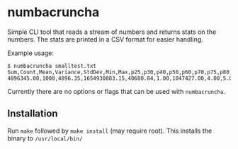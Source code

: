 # numbacruncha

Simple CLI tool that reads a stream of numbers and returns stats on the numbers. The stats are printed in a CSV format for easier handling.

Example usage:

```shell
$ numbacruncha smalltest.txt
Sum,Count,Mean,Variance,StdDev,Min,Max,p25,p30,p40,p50,p60,p70,p75,p80,p90,p95,p99,p99.9,p99.99
4896345.00,1000,4896.35,1654930883.15,40680.84,1.00,1047427.00,4.00,5.00,7.00,14.00,34.00,234.30,489.75,1086.60,4225.90,17557.50,81028.66,546047.88,997289.09 
```

Currently there are no options or flags that can be used with `numbacruncha`.

## Installation

Run `make` followed by `make install` (may require root). This installs the binary to `/usr/local/bin/`

